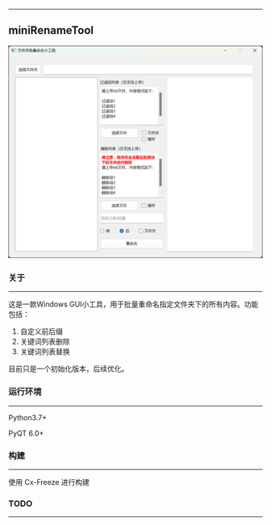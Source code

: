 
---
miniRenameTool
---

![](images/main.png)

### 关于

---

这是一款Windows GUI小工具，用于批量重命名指定文件夹下的所有内容。功能包括：
1. 自定义前后缀
2. 关键词列表删除
3. 关键词列表替换

目前只是一个初始化版本，后续优化。

### 运行环境

---

Python3.7+

PyQT 6.0+

### 构建

---

使用 Cx-Freeze 进行构建

### TODO

---



